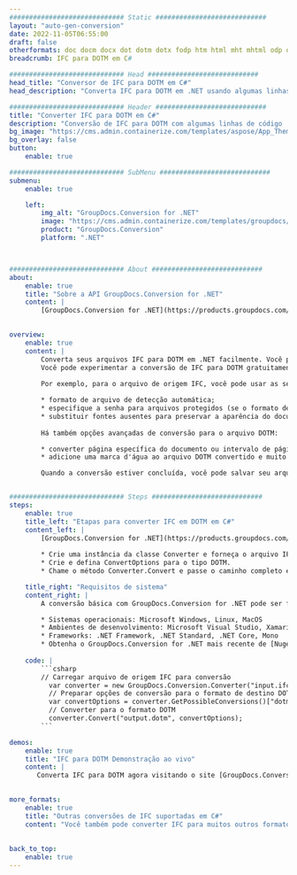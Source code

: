 ```yaml
---
############################# Static ############################
layout: "auto-gen-conversion"
date: 2022-11-05T06:55:00
draft: false
otherformats: doc docm docx dot dotm dotx fodp htm html mht mhtml odp odt otp pot potm potx pps ppsm ppsx ppt pptm pptx rtf
breadcrumb: IFC para DOTM em C#

############################# Head ############################
head_title: "Conversor de IFC para DOTM em C#"
head_description: "Converta IFC para DOTM em .NET usando algumas linhas de código. Use a API de conversão de documentos do GroupDocs para converter mais de 160 formatos de arquivo."

############################# Header ############################
title: "Converter IFC para DOTM em C#"
description: "Conversão de IFC para DOTM com algumas linhas de código .NET"
bg_image: "https://cms.admin.containerize.com/templates/aspose/App_Themes/V3/images/bg/header1.png"
bg_overlay: false
button:
    enable: true

############################# SubMenu ############################
submenu:
    enable: true

    left:
        img_alt: "GroupDocs.Conversion for .NET"
        image: "https://cms.admin.containerize.com/templates/groupdocs/images/product-logos/90x90-noborder/groupdocs-conversion-net.png"
        product: "GroupDocs.Conversion"
        platform: ".NET"



############################# About ############################
about:
    enable: true
    title: "Sobre a API GroupDocs.Conversion for .NET"
    content: |
        [GroupDocs.Conversion for .NET](https://products.groupdocs.com/conversion/net/) pode ser usado para converter Microsoft Word, Excel, PowerPoint, PDF, Visio e outros formatos. GroupDocs.Conversion é uma API independente que é adequada para sistemas internos e de back-end onde é necessário alto desempenho. Não depende de nenhum software como Microsoft ou Open Office.
    

overview:
    enable: true
    content: |
        Converta seus arquivos IFC para DOTM em .NET facilmente. Você pode usar apenas algumas linhas de código C# em qualquer plataforma de sua escolha, como - Windows, Linux, macOS.
        Você pode experimentar a conversão de IFC para DOTM gratuitamente e avaliar a qualidade dos resultados da conversão. Juntamente com cenários de conversão de arquivo simples, você pode tentar opções mais avançadas para carregar o arquivo de origem IFC e para salvar o resultado de saída DOTM. 
        
        Por exemplo, para o arquivo de origem IFC, você pode usar as seguintes opções de carregamento:

        * formato de arquivo de detecção automática;
        * especifique a senha para arquivos protegidos (se o formato de arquivo suportar);
        * substituir fontes ausentes para preservar a aparência do documento.
        
        Há também opções avançadas de conversão para o arquivo DOTM:

        * converter página específica do documento ou intervalo de páginas;
        * adicione uma marca d'água ao arquivo DOTM convertido e muito mais.

        Quando a conversão estiver concluída, você pode salvar seu arquivo DOTM no caminho do arquivo local ou em qualquer armazenamento de terceiros, como FTP, Amazon S3, Google Drive, Dropbox etc. Observe - para converter IFC para {{ TO}} não há necessidade de nenhum software adicional instalado - como MS Office, Open Office, Adobe Acrobat Reader etc.


############################# Steps ############################
steps:
    enable: true
    title_left: "Etapas para converter IFC em DOTM em C#"
    content_left: |
        [GroupDocs.Conversion for .NET](https://products.groupdocs.com/conversion/net/) torna mais fácil para os desenvolvedores converter um arquivo IFC para DOTM com algumas linhas de código.
        
        * Crie uma instância da classe Converter e forneça o arquivo IFC com o caminho completo
        * Crie e defina ConvertOptions para o tipo DOTM.
        * Chame o método Converter.Convert e passe o caminho completo e o formato (DOTM) como parâmetro

    title_right: "Requisitos de sistema"
    content_right: |
        A conversão básica com GroupDocs.Conversion for .NET pode ser feita em apenas algumas etapas simples. Nossas APIs são suportadas em todas as principais plataformas e sistemas operacionais. Antes de executar o código abaixo, certifique-se de ter os seguintes pré-requisitos instalados em seu sistema.

        * Sistemas operacionais: Microsoft Windows, Linux, MacOS
        * Ambientes de desenvolvimento: Microsoft Visual Studio, Xamarin, MonoDevelop
        * Frameworks: .NET Framework, .NET Standard, .NET Core, Mono
        * Obtenha o GroupDocs.Conversion for .NET mais recente de [Nuget](https://www.nuget.org/packages/groupdocs.conversion)
         
    code: |
        ```csharp    
        // Carregar arquivo de origem IFC para conversão
          var converter = new GroupDocs.Conversion.Converter("input.ifc");
          // Preparar opções de conversão para o formato de destino DOTM
          var convertOptions = converter.GetPossibleConversions()["dotm"].ConvertOptions;
          // Converter para o formato DOTM
          converter.Convert("output.dotm", convertOptions);
        ```

demos:
    enable: true
    title: "IFC para DOTM Demonstração ao vivo"
    content: |
       Converta IFC para DOTM agora visitando o site [GroupDocs.Conversion App](https://products.groupdocs.app/conversion/family). A demonstração online tem as seguintes vantagens
          

more_formats:
    enable: true
    title: "Outras conversões de IFC suportadas em C#"
    content: "Você também pode converter IFC para muitos outros formatos de arquivo. Por favor, veja a lista abaixo."
       
       
back_to_top:
    enable: true
---
```


